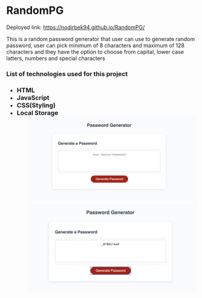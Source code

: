 # RandomPG
Deployed link: https://nodirbek94.github.io/RandomPG/
<p>This is a random password generator that user can use to generate random password, user can pick minimum of 8 characters and maximum of 128 characters and they have the option to choose from capital, lower case latters, numbers and special characters<p>
  <h3>List of technologies used for this project<h3>
    <ul>
      <li>HTML
      <li>JavaScript
      <li>CSS(Styling)
      <li>Local Storage
      <ul>
  <img src="./Assets/Screen%20Shot%202020-09-18%20at%209.05.45%20PM.png">
  <img src="./Assets/Screen%20Shot%202020-09-18%20at%209.06.23%20PM.png">
